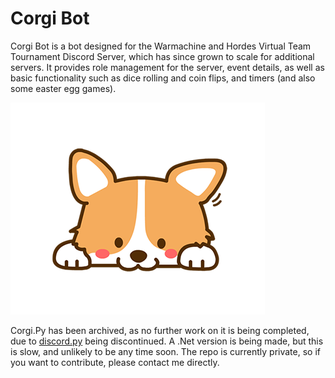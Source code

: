 # Corgi Bot

Corgi Bot is a bot designed for the Warmachine and Hordes Virtual Team Tournament Discord Server, which has since grown to scale for additional servers. It provides role management for the server, event details, as well as basic functionality such as dice rolling and coin flips, and timers (and also some easter egg games).

![](images/Corgibot.png)

Corgi.Py has been archived, as no further work on it is being completed, due to [discord.py](https://github.com/Rapptz/discord.py) being discontinued. A .Net version is being made, but this is slow, and unlikely to be any time soon. The repo is currently private, so if you want to contribute, please contact me directly.